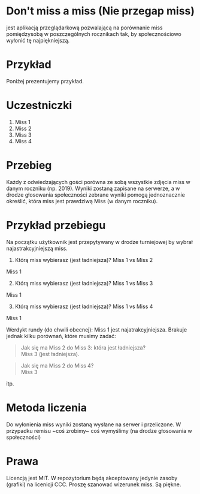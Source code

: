 Don't miss a miss (Nie przegap miss)
=

jest aplikacją przeglądarkową pozwalającą na porównanie miss pomiędzysobą w poszczególnych rocznikach tak, by społecznościowo wyłonić tę najpiękniejszą.

Przykład
==

Poniżej prezentujemy przykład.

Uczestniczki
==

1. Miss 1
1. Miss 2
1. Miss 3
1. Miss 4

Przebieg
==

Każdy z odwiedzających gości porówna ze sobą wszystkie zdjęcia miss w danym roczniku (np. 2019). Wyniki zostaną zapisane na serwerze, a w drodze głosowania społeczności zebrane wyniki pomogą jednoznacznie określić, która miss jest prawdziwą Miss (w danym roczniku).

Przykład przebiegu
===

Na początku użytkownik jest przepytywany w drodze turniejowej by wybrał najastrakcyjniejszą miss.

1. Którą miss wybierasz (jest ładniejsza)? Miss 1 vs Miss 2

Miss 1

2. Którą miss wybierasz (jest ładniejsza)? Miss 1 vs Miss 3

Miss 1

3. Którą miss wybierasz (jest ładniejsza)? Miss 1 vs Miss 4

Miss 1

Werdykt rundy (do chwili obecnej): Miss 1 jest najatrakcyjniejsza.
Brakuje jednak kilku porównań, które musimy zadać:

>Jak się ma Miss 2 do Miss 3: która jest ładniejsza?<br/>
>Miss 3 (jest ładniejsza).

>Jak się ma Miss 2 do Miss 4?<br/>
>Miss 3

itp.

Metoda liczenia
==

Do wyłonienia miss wyniki zostaną wysłane na serwer i przeliczone. W przypadku remisu ~coś zrobimy~ coś wymyślimy (na drodze głosowania w społeczności)

Prawa
=

Licencją jest MIT. W repozytorium będą akceptowany jedynie zasoby (grafiki) na licenicji CCC. Proszę szanować wizerunek miss. Są piękne.
